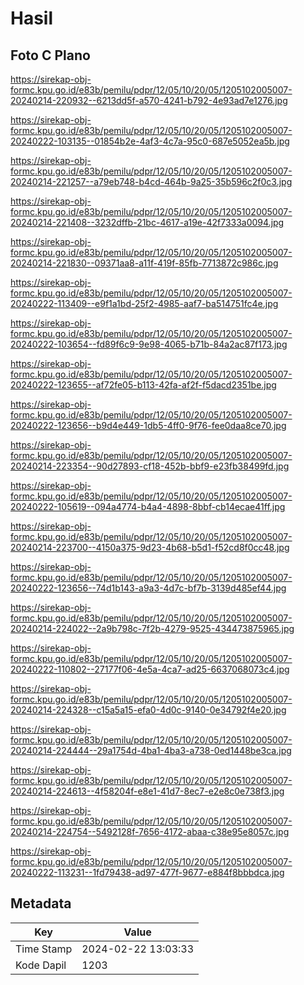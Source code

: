 # Hasil

## Foto C Plano

https://sirekap-obj-formc.kpu.go.id/e83b/pemilu/pdpr/12/05/10/20/05/1205102005007-20240214-220932--6213dd5f-a570-4241-b792-4e93ad7e1276.jpg

https://sirekap-obj-formc.kpu.go.id/e83b/pemilu/pdpr/12/05/10/20/05/1205102005007-20240222-103135--01854b2e-4af3-4c7a-95c0-687e5052ea5b.jpg

https://sirekap-obj-formc.kpu.go.id/e83b/pemilu/pdpr/12/05/10/20/05/1205102005007-20240214-221257--a79eb748-b4cd-464b-9a25-35b596c2f0c3.jpg

https://sirekap-obj-formc.kpu.go.id/e83b/pemilu/pdpr/12/05/10/20/05/1205102005007-20240214-221408--3232dffb-21bc-4617-a19e-42f7333a0094.jpg

https://sirekap-obj-formc.kpu.go.id/e83b/pemilu/pdpr/12/05/10/20/05/1205102005007-20240214-221830--09371aa8-a11f-419f-85fb-7713872c986c.jpg

https://sirekap-obj-formc.kpu.go.id/e83b/pemilu/pdpr/12/05/10/20/05/1205102005007-20240222-113409--e9f1a1bd-25f2-4985-aaf7-ba514751fc4e.jpg

https://sirekap-obj-formc.kpu.go.id/e83b/pemilu/pdpr/12/05/10/20/05/1205102005007-20240222-103654--fd89f6c9-9e98-4065-b71b-84a2ac87f173.jpg

https://sirekap-obj-formc.kpu.go.id/e83b/pemilu/pdpr/12/05/10/20/05/1205102005007-20240222-123655--af72fe05-b113-42fa-af2f-f5dacd2351be.jpg

https://sirekap-obj-formc.kpu.go.id/e83b/pemilu/pdpr/12/05/10/20/05/1205102005007-20240222-123656--b9d4e449-1db5-4ff0-9f76-fee0daa8ce70.jpg

https://sirekap-obj-formc.kpu.go.id/e83b/pemilu/pdpr/12/05/10/20/05/1205102005007-20240214-223354--90d27893-cf18-452b-bbf9-e23fb38499fd.jpg

https://sirekap-obj-formc.kpu.go.id/e83b/pemilu/pdpr/12/05/10/20/05/1205102005007-20240222-105619--094a4774-b4a4-4898-8bbf-cb14ecae41ff.jpg

https://sirekap-obj-formc.kpu.go.id/e83b/pemilu/pdpr/12/05/10/20/05/1205102005007-20240214-223700--4150a375-9d23-4b68-b5d1-f52cd8f0cc48.jpg

https://sirekap-obj-formc.kpu.go.id/e83b/pemilu/pdpr/12/05/10/20/05/1205102005007-20240222-123656--74d1b143-a9a3-4d7c-bf7b-3139d485ef44.jpg

https://sirekap-obj-formc.kpu.go.id/e83b/pemilu/pdpr/12/05/10/20/05/1205102005007-20240214-224022--2a9b798c-7f2b-4279-9525-434473875965.jpg

https://sirekap-obj-formc.kpu.go.id/e83b/pemilu/pdpr/12/05/10/20/05/1205102005007-20240222-110802--27177f06-4e5a-4ca7-ad25-6637068073c4.jpg

https://sirekap-obj-formc.kpu.go.id/e83b/pemilu/pdpr/12/05/10/20/05/1205102005007-20240214-224328--c15a5a15-efa0-4d0c-9140-0e34792f4e20.jpg

https://sirekap-obj-formc.kpu.go.id/e83b/pemilu/pdpr/12/05/10/20/05/1205102005007-20240214-224444--29a1754d-4ba1-4ba3-a738-0ed1448be3ca.jpg

https://sirekap-obj-formc.kpu.go.id/e83b/pemilu/pdpr/12/05/10/20/05/1205102005007-20240214-224613--4f58204f-e8e1-41d7-8ec7-e2e8c0e738f3.jpg

https://sirekap-obj-formc.kpu.go.id/e83b/pemilu/pdpr/12/05/10/20/05/1205102005007-20240214-224754--5492128f-7656-4172-abaa-c38e95e8057c.jpg

https://sirekap-obj-formc.kpu.go.id/e83b/pemilu/pdpr/12/05/10/20/05/1205102005007-20240222-113231--1fd79438-ad97-477f-9677-e884f8bbbdca.jpg


## Metadata

| Key        | Value               |
| ---------- | ------------------- |
| Time Stamp | 2024-02-22 13:03:33 |
| Kode Dapil | 1203                |



